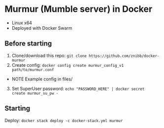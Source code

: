 # Murmur (Mumble server) in Docker
- Linux x64
- Deployed with Docker Swarm

## Before starting
1. Clone/download this repo: `git clone https://github.com/znibb/docker-murmur`
2. Create config: `docker config create murmur_config_v1 path/to/murmur.conf`
  - NOTE Example config in files/
3. Set SuperUser password: `echo "PASSWORD_HERE" | docker secret create murmur_su_pw -`

## Starting
Deploy: `docker stack deploy -c docker-stack.yml murmur`
